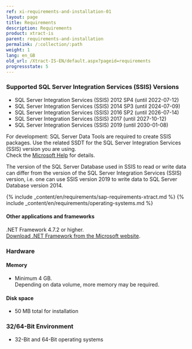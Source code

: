 ```yaml
---
ref: xi-requirements-and-installation-01
layout: page
title: Requirements
description: Requirements
product: xtract-is
parent: requirements-and-installation
permalink: /:collection/:path
weight: 1
lang: en_GB
old_url: /Xtract-IS-EN/default.aspx?pageid=requirements
progressstate: 5
---
```

### Supported SQL Server Integration Services (SSIS) Versions <br/> 	

- SQL Server Integration Services (SSIS) 2012 SP4 (until 2022-07-12)
- SQL Server Integration Services (SSIS) 2014 SP3 (until 2024-07-09)
- SQL Server Integration Services (SSIS) 2016 SP2 (until 2026-07-14)
- SQL Server Integration Services (SSIS) 2017 (until 2027-10-12)
- SQL Server Integration Services (SSIS) 2019 (until 2030-01-08) 

For development: SQL Server Data Tools are required to create SSIS packages. Use the related SSDT for the SQL Server Integration Services (SSIS) version you are using. <br>
Check the [Microsoft Help](https://docs.microsoft.com/en-us/sql/ssdt/download-sql-server-data-tools-ssdt?view=sql-server-ver15) for details.

The version of the SQL Server Database used in SSIS to read or write data can differ from the version of the SQL Server Integration Services (SSIS) version, i.e. one can use SSIS version 2019 to write data to SQL Server Database version 2014.  


{% include _content/en/requirements/sap-requirements-xtract.md %}
{% include _content/en/requirements/operating-systems.md %}

#### Other applications and frameworks	
.NET Framework 4.7.2 or higher. <br>[Download .NET Framework from the Microsoft website](https://support.microsoft.com/en-us/help/4054530/microsoft-net-framework-4-7-2-offline-installer-for-windows).

### Hardware <br/>

#### Memory<br/> 	
- Minimum 4 GB.<br> Depending on data volume, more memory may be required.

#### Disk space<br/> 	
- 50 MB total for installation

### 32/64-Bit Environment<br/> 	
- 32-Bit and 64-Bit operating systems
